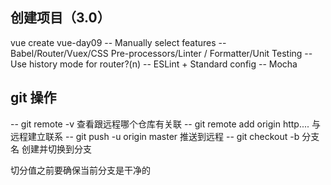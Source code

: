 ## 创建项目（3.0）
vue create vue-day09
-- Manually select features
--  Babel/Router/Vuex/CSS Pre-processors/Linter / Formatter/Unit Testing
-- Use history mode for router?(n)
-- ESLint + Standard config
-- Mocha




## git 操作
-- git remote -v   查看跟远程哪个仓库有关联
-- git remote add origin http....   与远程建立联系
-- git push -u origin master   推送到远程
-- git checkout -b 分支名   创建并切换到分支

切分值之前要确保当前分支是干净的

